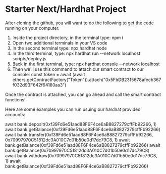 # Starter Next/Hardhat Project

After cloning the github, you will want to do the following to get the code running on your computer.

1. Inside the project directory, in the terminal type: npm i
2. Open two additional terminals in your VS code
3. In the second terminal type: npx hardhat node
4. In the third terminal, type: npx hardhat run --network localhost scripts/deploy.js
5. Back in the first terminal, type: npx hardhat console --network localhost
6. Then we'll use this command to attach our smart contract to our console: 
   const token = await (await ethers.getContractFactory("Token")).attach("0x5FbDB2315678afecb367f032d93F642f64180aa3")
   
Once the contract is attached, you can go ahead and call the smart contract functions!

Here are some examples you can run usuing our hardhat provided accounts:

  await bank.deposit(0xf39Fd6e51aad88F6F4ce6aB8827279cffFb92266, 1)
  await bank.getBalance(0xf39Fd6e51aad88F6F4ce6aB8827279cffFb92266)
  await bank.transfer(0xf39Fd6e51aad88F6F4ce6aB8827279cffFb92266, 0x70997970C51812dc3A010C7d01b50e0d17dc79C8, 1)
  await bank.getBalance(0xf39Fd6e51aad88F6F4ce6aB8827279cffFb92266)
  await bank.getBalance(0x70997970C51812dc3A010C7d01b50e0d17dc79C8)
  await bank.withdraw(0x70997970C51812dc3A010C7d01b50e0d17dc79C8, 1)
  await bank.getBalance(0xf39Fd6e51aad88F6F4ce6aB8827279cffFb92266)
